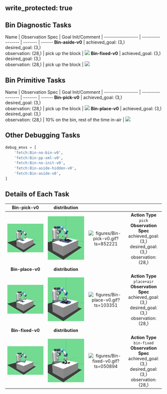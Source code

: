 
write_protected: true
---

## Bin Diagnostic Tasks

Name              | Observation Spec                | Goal Init/Comment | 
----------------- | ----------------                | -------           | ------
**Bin-aside-v0** | achieved_goal: (3,)<br>desired_goal: (3,)<br>observation: (28,) | pick up the block | ![](figures/Bin-aside-v0.gif)
**Bin-fixed-v0** | achieved_goal: (3,)<br>desired_goal: (3,)<br>observation: (28,) | pick up the block | ![](figures/Bin-fixed-v0.gif)

## Bin Primitive Tasks

Name                     | Observation Spec               | Goal Init/Comment                        | 
-----------------        | ----------------               | -------                                  | ------
**Bin-pick-v0**          | achieved_goal: (3,)<br>desired_goal: (3,)<br>observation: (28,)  | pick up the block                        | ![](figures/Bin-pick-v0.gif)
**Bin-place-v0**         | achieved_goal: (3,)<br>desired_goal: (3,)<br>observation: (28,) | 10% on the bin, rest of the time in-air  | ![](figures/Bin-place-v0.gif)

## Other Debugging Tasks

```python
debug_envs = [
    'fetch:Bin-no-bin-v0',
    'fetch:Bin-pp-xml-v0',
    'fetch:Bin-no-init-v0',
    'fetch:Bin-aside-hidden-v0',
    'fetch:Bin-aside-v0',
]
```

## Details of Each Task

| **Bin-pick-v0** | **distribution** |   |   |
|:---------------:|:----------------:|:-:|:-:|
| ![figures/Bin-pick-v0_init.png?ts=082199](figures/Bin-pick-v0_init.png?ts=082199) | ![figures/Bin-pick-v0_reset.png?ts=192014](figures/Bin-pick-v0_reset.png?ts=192014) | ![figures/Bin-pick-v0.gif?ts=852221](figures/Bin-pick-v0.gif?ts=852221) | **Action Type**<br>`pick`<br>**Observation Spec**<br>achieved_goal: (3,)<br>desired_goal: (3,)<br>observation: (28,) |
| **Bin-place-v0** | **distribution** |   |   |
| ![figures/Bin-place-v0_init.png?ts=447086](figures/Bin-place-v0_init.png?ts=447086) | ![figures/Bin-place-v0_reset.png?ts=545401](figures/Bin-place-v0_reset.png?ts=545401) | ![figures/Bin-place-v0.gif?ts=103351](figures/Bin-place-v0.gif?ts=103351) | **Action Type**<br>`place+air`<br>**Observation Spec**<br>achieved_goal: (3,)<br>desired_goal: (3,)<br>observation: (28,) |
| **Bin-fixed-v0** | **distribution** |   |   |
| ![figures/Bin-fixed-v0_init.png?ts=066032](figures/Bin-fixed-v0_init.png?ts=066032) | ![figures/Bin-fixed-v0_reset.png?ts=134141](figures/Bin-fixed-v0_reset.png?ts=134141) | ![figures/Bin-fixed-v0.gif?ts=050894](figures/Bin-fixed-v0.gif?ts=050894) | **Action Type**<br>`bin-fixed`<br>**Observation Spec**<br>achieved_goal: (3,)<br>desired_goal: (3,)<br>observation: (28,) |

